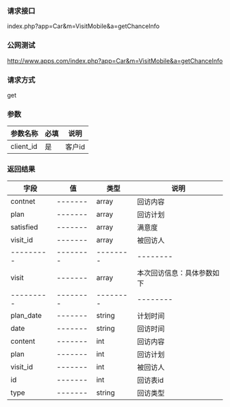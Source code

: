 ### **请求接口**
index.php?app=Car&m=VisitMobile&a=getChanceInfo



### **公网测试**
http://www.apps.com/index.php?app=Car&m=VisitMobile&a=getChanceInfo

### **请求方式**
get


### **参数**
| 参数名称  |必填|     说明      |
|------|-----|------|
| client_id     | 是 |   客户id   |
### **返回结果**
|字段        |值          |类型    |说明        |
| ---------  |--------    |-------- |--------  |
|contnet|-------   |array  |回访内容  |
|plan|-------   |array  |回访计划  |
|satisfied|-------   |array  |满意度  |
|visit_id|-------   |array  |被回访人  |
| ---------  |--------    |-------- |--------  |
|visit|-------   |array  |本次回访信息：具体参数如下  |
| ---------  |--------    |-------- |--------  |
|plan_date|-------   |string  |计划时间  |
|date|-------   |string  |回访时间  |
|content|-------   |int  |回访内容  |
|plan|-------   |int  |回访计划  |
|visit_id|-------   |int  |被回访人  |
|id|-------   |int  |回访表id  |
|type|-------   |string  |回访类型  |